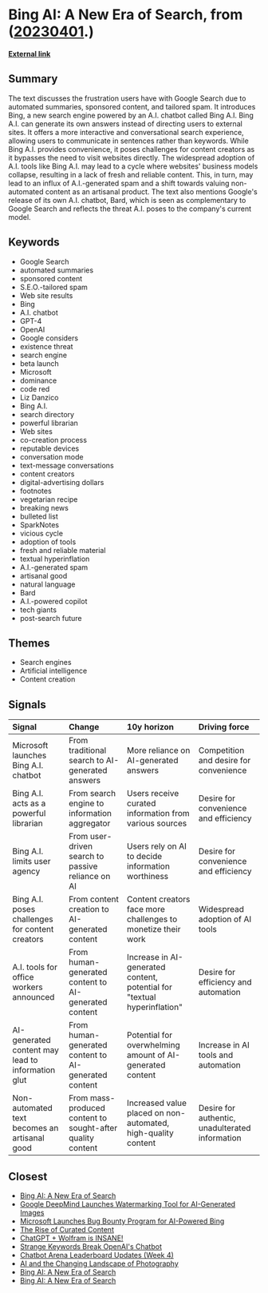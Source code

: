 # __Bing AI: A New Era of Search__, from ([20230401](https://kghosh.substack.com/p/20230401).)

__[External link](https://www.newyorker.com/culture/infinite-scroll/bing-ai-and-the-dawn-of-the-post-search-internet?utm_source=substack&utm_medium=email)__



## Summary

The text discusses the frustration users have with Google Search due to automated summaries, sponsored content, and tailored spam. It introduces Bing, a new search engine powered by an A.I. chatbot called Bing A.I. Bing A.I. can generate its own answers instead of directing users to external sites. It offers a more interactive and conversational search experience, allowing users to communicate in sentences rather than keywords. While Bing A.I. provides convenience, it poses challenges for content creators as it bypasses the need to visit websites directly. The widespread adoption of A.I. tools like Bing A.I. may lead to a cycle where websites' business models collapse, resulting in a lack of fresh and reliable content. This, in turn, may lead to an influx of A.I.-generated spam and a shift towards valuing non-automated content as an artisanal product. The text also mentions Google's release of its own A.I. chatbot, Bard, which is seen as complementary to Google Search and reflects the threat A.I. poses to the company's current model.

## Keywords

* Google Search
* automated summaries
* sponsored content
* S.E.O.-tailored spam
* Web site results
* Bing
* A.I. chatbot
* GPT-4
* OpenAI
* Google considers
* existence threat
* search engine
* beta launch
* Microsoft
* dominance
* code red
* Liz Danzico
* Bing A.I.
* search directory
* powerful librarian
* Web sites
* co-creation process
* reputable devices
* conversation mode
* text-message conversations
* content creators
* digital-advertising dollars
* footnotes
* vegetarian recipe
* breaking news
* bulleted list
* SparkNotes
* vicious cycle
* adoption of tools
* fresh and reliable material
* textual hyperinflation
* A.I.-generated spam
* artisanal good
* natural language
* Bard
* A.I.-powered copilot
* tech giants
* post-search future

## Themes

* Search engines
* Artificial intelligence
* Content creation

## Signals

| Signal                                            | Change                                                     | 10y horizon                                                              | Driving force                                   |
|:--------------------------------------------------|:-----------------------------------------------------------|:-------------------------------------------------------------------------|:------------------------------------------------|
| Microsoft launches Bing A.I. chatbot              | From traditional search to AI-generated answers            | More reliance on AI-generated answers                                    | Competition and desire for convenience          |
| Bing A.I. acts as a powerful librarian            | From search engine to information aggregator               | Users receive curated information from various sources                   | Desire for convenience and efficiency           |
| Bing A.I. limits user agency                      | From user-driven search to passive reliance on AI          | Users rely on AI to decide information worthiness                        | Desire for convenience and efficiency           |
| Bing A.I. poses challenges for content creators   | From content creation to AI-generated content              | Content creators face more challenges to monetize their work             | Widespread adoption of AI tools                 |
| A.I. tools for office workers announced           | From human-generated content to AI-generated content       | Increase in AI-generated content, potential for "textual hyperinflation" | Desire for efficiency and automation            |
| AI-generated content may lead to information glut | From human-generated content to AI-generated content       | Potential for overwhelming amount of AI-generated content                | Increase in AI tools and automation             |
| Non-automated text becomes an artisanal good      | From mass-produced content to sought-after quality content | Increased value placed on non-automated, high-quality content            | Desire for authentic, unadulterated information |

## Closest

* [Bing AI: A New Era of Search](08d574bcc0280a4ca5a4b2a48357d6b7)
* [Google DeepMind Launches Watermarking Tool for AI-Generated Images](d5c399872ea4d28def48f650503511a0)
* [Microsoft Launches Bug Bounty Program for AI-Powered Bing](917c65b1876df03d3794348b22d9fb31)
* [The Rise of Curated Content](32d1ad4478612a9035595bf948a27a1f)
* [ChatGPT + Wolfram is INSANE!](c73fef52122dff9becbe63751648eea0)
* [Strange Keywords Break OpenAI's Chatbot](5b81715df0a0f5578205ba6139f4ef03)
* [Chatbot Arena Leaderboard Updates (Week 4)](2ad1a65371512ec50f24b2e247328b78)
* [AI and the Changing Landscape of Photography](447aaddba1b3b4ac319e14628e6ed8f2)
* [Bing AI: A New Era of Search](08d574bcc0280a4ca5a4b2a48357d6b7)
* [Bing AI: A New Era of Search](08d574bcc0280a4ca5a4b2a48357d6b7)